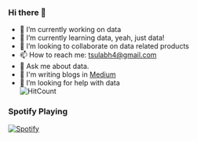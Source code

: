 ### Hi there 👋

- 🔭 I’m currently working on data
- 🌱 I’m currently learning data, yeah, just data!
- 👯 I’m looking to collaborate on data related products
- 📫 How to reach me: tsulabh4@gmail.com
- 💬 Ask me about data.
- :notebook: I'm writing blogs in [Medium](https://medium.com/@sulabh4)
- 🤔 I’m looking for help with data <br />
![HitCount](http://hits.dwyl.com/{username}/{project}.svg)

### Spotify Playing
[![Spotify](https://https://novatorem-71qqmmrno.vercel.app/api/spotify)](https://open.spotify.com/user/xgtycygqlxlj7sqrpreko6171)


<!--
**codexponent/codexponent** is a ✨ _special_ ✨ repository because its `README.md` (this file) appears on your GitHub profile.

Here are some ideas to get you started:

- 🔭 I’m currently working on ...
- 🌱 I’m currently learning ...
- 👯 I’m looking to collaborate on ...
- 🤔 I’m looking for help with ...
- 💬 Ask me about ...
- 📫 How to reach me: ...
- 😄 Pronouns: ...
- ⚡ Fun fact: ...
-->
